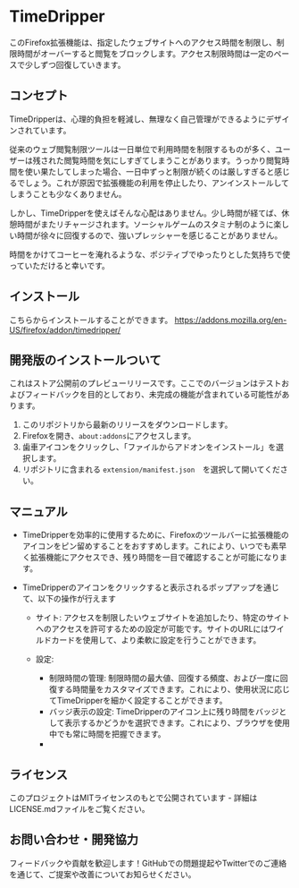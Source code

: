 # TimeDripper

このFirefox拡張機能は、指定したウェブサイトへのアクセス時間を制限し、制限時間がオーバーすると閲覧をブロックします。アクセス制限時間は一定のペースで少しずつ回復していきます。

## コンセプト
TimeDripperは、心理的負担を軽減し、無理なく自己管理ができるようにデザインされています。

従来のウェブ閲覧制限ツールは一日単位で利用時間を制限するものが多く、ユーザーは残された閲覧時間を気にしすぎてしまうことがあります。うっかり閲覧時間を使い果たしてしまった場合、一日中ずっと制限が続くのは厳しすぎると感じるでしょう。これが原因で拡張機能の利用を停止したり、アンインストールしてしまうことも少なくありません。

しかし、TimeDripperを使えばそんな心配はありません。少し時間が経てば、休憩時間がまたリチャージされます。ソーシャルゲームのスタミナ制のように楽しい時間が徐々に回復するので、強いプレッシャーを感じることがありません。

時間をかけてコーヒーを淹れるような、ポジティブでゆったりとした気持ちで使っていただけると幸いです。

## インストール
こちらからインストールすることができます。
https://addons.mozilla.org/en-US/firefox/addon/timedripper/

## 開発版のインストールついて
これはストア公開前のプレビューリリースです。ここでのバージョンはテストおよびフィードバックを目的としており、未完成の機能が含まれている可能性があります。

1. このリポジトリから最新のリリースをダウンロードします。
2. Firefoxを開き、`about:addons`にアクセスします。
3. 歯車アイコンをクリックし、「ファイルからアドオンをインストール」を選択します。
4. リポジトリに含まれる `extension/manifest.json`　を選択して開いてください。

## マニュアル
* TimeDripperを効率的に使用するために、Firefoxのツールバーに拡張機能のアイコンをピン留めすることをおすすめします。これにより、いつでも素早く拡張機能にアクセスでき、残り時間を一目で確認することが可能になります。
* TimeDripperのアイコンをクリックすると表示されるポップアップを通じて、以下の操作が行えます

  * サイト: アクセスを制限したいウェブサイトを追加したり、特定のサイトへのアクセスを許可するための設定が可能です。サイトのURLにはワイルドカードを使用して、より柔軟に設定を行うことができます。

  * 設定: 
    * 制限時間の管理:  制限時間の最大値、回復する頻度、および一度に回復する時間量をカスタマイズできます。これにより、使用状況に応じてTimeDripperを細かく設定することができます。
    * バッジ表示の設定: TimeDripperのアイコン上に残り時間をバッジとして表示するかどうかを選択できます。これにより、ブラウザを使用中でも常に時間を把握できます。
    * 
## ライセンス
このプロジェクトはMITライセンスのもとで公開されています - 詳細はLICENSE.mdファイルをご覧ください。

## お問い合わせ・開発協力
フィードバックや貢献を歓迎します！GitHubでの問題提起やTwitterでのご連絡を通じて、ご提案や改善についてお知らせください。
